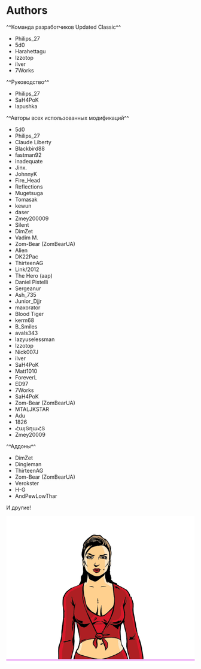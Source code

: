 # Authors

<!-- ![alt](../../assets/gta3/authors.png)  -->

^^Команда разработчиков Updated Classic^^

- Philips_27
- 5d0
- Harahettagu
- Izzotop
- ilver
- 7Works

^^Руководство^^

- Philips_27
- SaH4PoK
- lapushka

^^Авторы всех использованных модификаций^^

- 5d0
- Philips_27
- Claude Liberty
- Blackbird88
- fastman92
- inadequate
- Jinx.
- JohnnyK
- Fire_Head
- Reflections
- Mugetsuga
- Tomasak
- kewun
- daser
- Zmey200009
- Silent
- DimZet
- Vadim M.
- Zom-Bear (ZomBearUA)
- Alien
- DK22Pac
- ThirteenAG
- Link/2012
- The Hero (aap)
- Daniel Pistelli
- Sergeanur
- Ash_735
- Junior_Djjr
- maxorator
- Blood Tiger
- kerm68
- B_Smiles
- avals343
- lazyuselessman
- Izzotop
- Nick007J
- ilver
- SaH4PoK
- Matt1010
- ForeverL
- ED97
- 7Works
- SaH4PoK
- Zom-Bear (ZomBearUA)
- MTALJKSTAR
- Adu
- 1826
- ՀայՏղաՀՏ
- Zmey20009

^^Аддоны^^

- DimZet
- Dingleman
- ThirteenAG
- Zom-Bear (ZomBearUA)
- Verokster
- H-G
- AndPewLowThar

И другие!

![alt](../../assets/gta3/char_0006.png)
